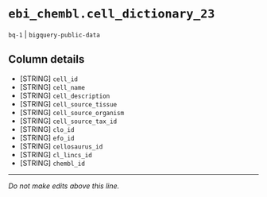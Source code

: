 # `ebi_chembl.cell_dictionary_23`
`bq-1` | `bigquery-public-data`

## Column details
* [STRING]    `cell_id`
* [STRING]    `cell_name`
* [STRING]    `cell_description`
* [STRING]    `cell_source_tissue`
* [STRING]    `cell_source_organism`
* [STRING]    `cell_source_tax_id`
* [STRING]    `clo_id`
* [STRING]    `efo_id`
* [STRING]    `cellosaurus_id`
* [STRING]    `cl_lincs_id`
* [STRING]    `chembl_id`

-------------------------------------------------------------------------------
*Do not make edits above this line.*
